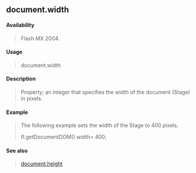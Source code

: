 ## document.width

#### Availability

> Flash MX 2004.

#### Usage

> document.width

#### Description

> Property; an integer that specifies the width of the document (Stage) in pixels.

#### Example

> The following example sets the width of the Stage to 400 pixels.
>
> fl.getDocumentDOM().width= 400;

#### See also

> [document.height](#_bookmark221)
